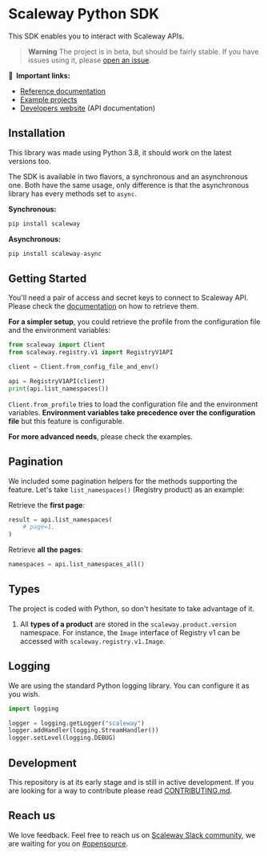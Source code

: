 # Scaleway Python SDK

This SDK enables you to interact with Scaleway APIs.

> **Warning**
> The project is in beta, but should be fairly stable. If you have issues using it, please [open an issue](https://github.com/scaleway/scaleway-sdk-python/issues/new).

**🔗  Important links:**

* [Reference documentation](https://scaleway.github.io/scaleway-sdk-python)
* [Example projects](./examples)
* [Developers website](https://developers.scaleway.com) (API documentation)

## Installation

This library was made using Python 3.8, it should work on the latest versions too.

The SDK is available in two flavors, a synchronous and an asynchronous one. Both have the same usage, only difference is that the asynchronous library has every methods set to `async`.

**Synchronous:**

```sh
pip install scaleway
```

**Asynchronous:**

```sh
pip install scaleway-async
```

## Getting Started

You'll need a pair of access and secret keys to connect to Scaleway API. Please check the [documentation](https://www.scaleway.com/docs/console/my-project/how-to/generate-api-key) on how to retrieve them.

**For a simpler setup**, you could retrieve the profile from the configuration file and the environment variables:

```py
from scaleway import Client
from scaleway.registry.v1 import RegistryV1API

client = Client.from_config_file_and_env()

api = RegistryV1API(client)
print(api.list_namespaces())
```

`Client.from_profile` tries to load the configuration file and the environment variables. **Environment variables take precedence over the configuration file** but this feature is configurable.

**For more advanced needs**, please check the examples.

## Pagination

We included some pagination helpers for the methods supporting the feature. Let's take `list_namespaces()` (Registry product) as an example:

Retrieve the **first page**:

```py
result = api.list_namespaces(
    # page=1,
)
```

Retrieve **all the pages**:

```py
namespaces = api.list_namespaces_all()
```

## Types

The project is coded with Python, so don't hesitate to take advantage of it.

1. All **types of a product** are stored in the `scaleway.product.version` namespace. For instance, the `Image` interface of Registry v1 can be accessed with `scaleway.registry.v1.Image`.

## Logging

We are using the standard Python logging library. You can configure it as you wish.

```py
import logging

logger = logging.getLogger("scaleway")
logger.addHandler(logging.StreamHandler())
logger.setLevel(logging.DEBUG)
```

## Development

This repository is at its early stage and is still in active development.
If you are looking for a way to contribute please read [CONTRIBUTING.md](./CONTRIBUTING.md).

## Reach us

We love feedback. Feel free to reach us on [Scaleway Slack community](https://slack.scaleway.com/), we are waiting for you on [#opensource](https://scaleway-community.slack.com/app_redirect?channel=opensource).
